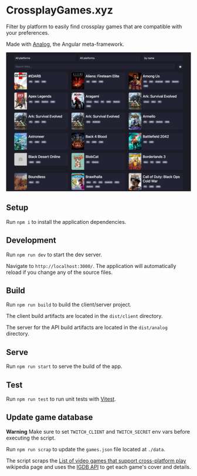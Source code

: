 # CrossplayGames.xyz

Filter by platform to easily find crossplay games that are compatible with your preferences.

Made with [Analog](https://analogjs.org), the Angular meta-framework.

![serve](/src/assets/screenshot.png)

## Setup

Run `npm i` to install the application dependencies.

## Development

Run `npm run dev` to start the dev server.

Navigate to `http://localhost:3000/`. The application will automatically reload if you change any of the source files.

## Build

Run `npm run build` to build the client/server project.

The client build artifacts are located in the `dist/client` directory.

The server for the API build artifacts are located in the `dist/analog` directory.

## Serve

Run `npm run start` to serve the build of the app.

## Test

Run `npm run test` to run unit tests with [Vitest](https://vitest.dev).

## Update game database

**Warning**
Make sure to set `TWITCH_CLIENT` and `TWITCH_SECRET` env vars before executing the script.

Run `npm run scrap` to update the `games.json` file located at `./data`.

The script scraps the [List of video games that support cross-platform play](https://en.wikipedia.org/wiki/List_of_video_games_that_support_cross-platform_play) wikipedia page and uses the [IGDB API](https://api-docs.igdb.com/) to get each game's cover and details.
